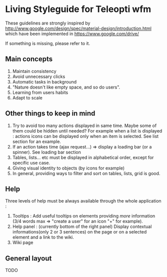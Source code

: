 Living Styleguide for Teleopti wfm
=================

These guidelines are strongly inspired by http://www.google.com/design/spec/material-design/introduction.html
which have been implemented in https://www.google.com/drive/

If something is missing, please refer to it.


Main concepts
---

1. Maintain consistency
2. Avoid unnecessary clicks
3. Automatic tasks in background 
4. "Nature doesn't like empty space, and so do users". 
5. Learning from users habits
6. Adapt to scale


Other things to keep in mind
---

1. Try to avoid too many actions displayed in same time. Maybe some of them could be hidden until needed?
For example when a list is displayed : actions icons can be displayed only when an item is selected. See list section for an example.
2. If an action takes time (ajax request...) => display a loading bar (or a spinner). See loading bar section
3. Tables, lists... etc must be displayed in alphabetical order, except for specific use case.
4. Giving visual identity to objects (by icons for example)
5. In general, providing ways to filter and sort on tables, lists, grid is good.

Help
---

Three levels of help must be always available through the whole application :
1. Tooltips : Add useful tooltips on elements providing *more* information (3/4 words max => "create a user" for an icon "+" for example).
2. Help panel : (currently bottom of the right panel) Display contextual informations(only 2 or 3 sentences) on the page or on a selected element and a link to the wiki.
3. Wiki page

General layout
---

TODO